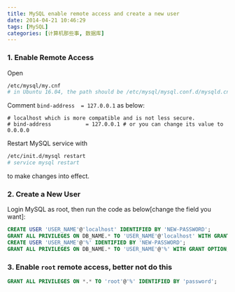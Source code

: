 ```yaml
---
title: MySQL enable remote access and create a new user
date: 2014-04-21 10:46:29
tags: [MySQL]
categories: [计算机那些事, 数据库]
---
```

### 1. Enable Remote Access
Open 
``` bash
/etc/mysql/my.cnf
# in Ubuntu 16.04, the path should be /etc/mysql/mysql.conf.d/mysqld.cnf
```
<!-- more -->
Comment `bind-address  = 127.0.0.1` as below:
```
# localhost which is more compatible and is not less secure.
# bind-address           = 127.0.0.1 # or you can change its value to 0.0.0.0
```
Restart MySQL service with 
```bash
/etc/init.d/mysql restart
# service mysql restart
```
to make changes into effect. 

### 2. Create a New User
Login MySQL as root, then run the code as below[change the field you want]:
```sql
CREATE USER 'USER_NAME'@'localhost' IDENTIFIED BY 'NEW-PASSWORD';
GRANT ALL PRIVILEGES ON DB_NAME.* TO 'USER_NAME'@'localhost' WITH GRANT OPTION;
CREATE USER 'USER_NAME'@'%' IDENTIFIED BY 'NEW-PASSWORD';
GRANT ALL PRIVILEGES ON DB_NAME.* TO 'USER_NAME'@'%' WITH GRANT OPTION;
```

### 3. Enable `root` remote access, better not do this
```sql
GRANT ALL PRIVILEGES ON *.* TO 'root'@'%' IDENTIFIED BY 'password';
```
